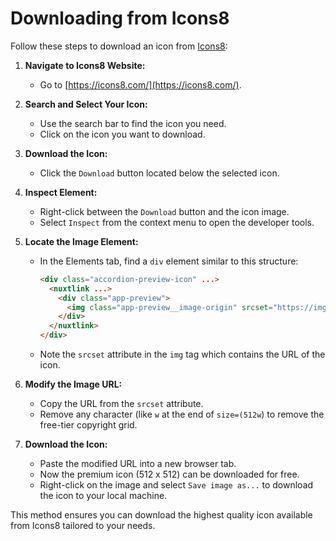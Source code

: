 # Downloading from Icons8

Follow these steps to download an icon from [Icons8](https://icons8.com/):

1. **Navigate to Icons8 Website:**
   - Go to [https://icons8.com/](https://icons8.com/).

2. **Search and Select Your Icon:**
   - Use the search bar to find the icon you need.
   - Click on the icon you want to download.

3. **Download the Icon:**
   - Click the `Download` button located below the selected icon.

4. **Inspect Element:**
   - Right-click between the `Download` button and the icon image.
   - Select `Inspect` from the context menu to open the developer tools.

5. **Locate the Image Element:**
   - In the Elements tab, find a `div` element similar to this structure:
     ```html
     <div class="accordion-preview-icon" ...>
       <nuxtlink ...>
         <div class="app-preview">
           <img class="app-preview__image-origin" srcset="https://img.icons8.com/?size=512w&id=YOUR_ICON_ID&format=png" ...>
         </div>
       </nuxtlink>
     </div>
     ```
   - Note the `srcset` attribute in the `img` tag which contains the URL of the icon.

6. **Modify the Image URL:**
   - Copy the URL from the `srcset` attribute.
   - Remove any character (like `w` at the end of `size=(512w`) to remove the free-tier copyright grid.

7. **Download the Icon:**
   - Paste the modified URL into a new browser tab.
   - Now the premium icon (512 x 512) can be downloaded for free.
   - Right-click on the image and select `Save image as...` to download the icon to your local machine.

This method ensures you can download the highest quality icon available from Icons8 tailored to your needs.
